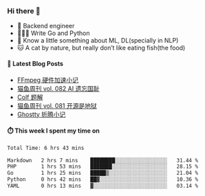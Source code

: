 ### Hi there 👋

- 🔧 Backend engineer
- 👨🏻‍💻 Write Go and Python
- 🔭 Know a little something about ML, DL(specially in NLP)
- 🐱 A cat by nature, but really don’t like eating fish(the food)

#### 📖 Latest Blog Posts
<!-- BLOG-POST-LIST:START -->
- [FFmpeg 硬件加速小记](https://ameow.xyz/archives/ffmpeg-hardware-acclerate)
- [猫鱼周刊 vol. 082 AI 遗忘国耻](https://ameow.xyz/archives/weekly-082)
- [Colf 题解](https://ameow.xyz/archives/colf-solutions)
- [猫鱼周刊 vol. 081 开源是地狱](https://ameow.xyz/archives/weekly-081)
- [Ghostty 折腾小记](https://ameow.xyz/archives/configuring-ghostty)
<!-- BLOG-POST-LIST:END -->

#### ⏱️ This week I spent my time on
<!--START_SECTION:waka-->

```txt
Total Time: 6 hrs 43 mins

Markdown   2 hrs 7 mins    ████████░░░░░░░░░░░░░░░░░   31.44 %
PHP        1 hrs 53 mins   ███████░░░░░░░░░░░░░░░░░░   28.15 %
Go         1 hrs 25 mins   █████▒░░░░░░░░░░░░░░░░░░░   21.04 %
Python     0 hrs 42 mins   ██▓░░░░░░░░░░░░░░░░░░░░░░   10.36 %
YAML       0 hrs 13 mins   ▓░░░░░░░░░░░░░░░░░░░░░░░░   03.14 %
```

<!--END_SECTION:waka-->

<!--
**LeslieLeung/LeslieLeung** is a ✨ _special_ ✨ repository because its `README.md` (this file) appears on your GitHub profile.

Here are some ideas to get you started:

- 🔭 I’m currently working on ...
- 🌱 I’m currently learning ...
- 👯 I’m looking to collaborate on ...
- 🤔 I’m looking for help with ...
- 💬 Ask me about ...
- 📫 How to reach me: ...
- 😄 Pronouns: ...
- ⚡ Fun fact: ...
-->
